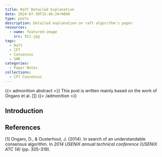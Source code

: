 ```yaml
---
title: Raft Detailed Explanation
date: 2024-07-30T15:46:24+0800
type: posts
description: Detailed explanation on raft algorithm's paper
resources:
  - name: featured-image
    src: 911.jpg
tags: 
  - Raft
  - CFT
  - Consensus
  - SMR
categories:
  - Paper Notes
collections:
  - CFT Consensus
---
```


{{< admonition abstract >}}
This post is written mainly based on the work of Ongaro et al. [[1]](#1)
{{< /admonition >}}

## Introduction





## References

<a id="1">[1]</a> Ongaro, D., & Ousterhout, J. (2014). In search of an understandable consensus algorithm. In *2014 USENIX annual technical conference (USENIX ATC 14)* (pp. 305-319).
